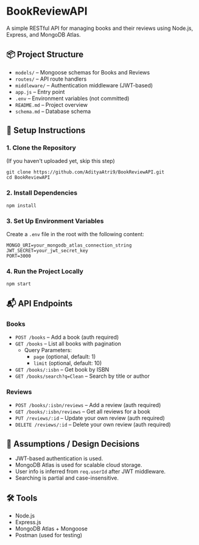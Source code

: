# BookReviewAPI

A simple RESTful API for managing books and their reviews using Node.js, Express, and MongoDB Atlas.

## 📦 Project Structure

- `models/` – Mongoose schemas for Books and Reviews
- `routes/` – API route handlers
- `middleware/` – Authentication middleware (JWT-based)
- `app.js` – Entry point
- `.env` – Environment variables (not committed)
- `README.md` – Project overview
- `schema.md` – Database schema

## 🚀 Setup Instructions

### 1. Clone the Repository
(If you haven't uploaded yet, skip this step)

```
git clone https://github.com/AdityaAtri9/BookReviewAPI.git
cd BookReviewAPI
```

### 2. Install Dependencies

```
npm install
```

### 3. Set Up Environment Variables

Create a `.env` file in the root with the following content:

```
MONGO_URI=your_mongodb_atlas_connection_string
JWT_SECRET=your_jwt_secret_key
PORT=3000
```

### 4. Run the Project Locally

```
npm start
```

## 📬 API Endpoints

### Books

- `POST /books` – Add a book (auth required)
- `GET /books` – List all books with pagination  
  - Query Parameters:
    - `page` (optional, default: 1)
    - `limit` (optional, default: 10)
- `GET /books/:isbn` – Get book by ISBN
- `GET /books/search?q=Clean` – Search by title or author

### Reviews

- `POST /books/:isbn/reviews` – Add a review (auth required)
- `GET /books/:isbn/reviews` – Get all reviews for a book
- `PUT /reviews/:id` – Update your own review (auth required)
- `DELETE /reviews/:id` – Delete your own review (auth required)

## 🧠 Assumptions / Design Decisions

- JWT-based authentication is used.
- MongoDB Atlas is used for scalable cloud storage.
- User info is inferred from `req.userId` after JWT middleware.
- Searching is partial and case-insensitive.

## 🛠 Tools

- Node.js
- Express.js
- MongoDB Atlas + Mongoose
- Postman (used for testing)

